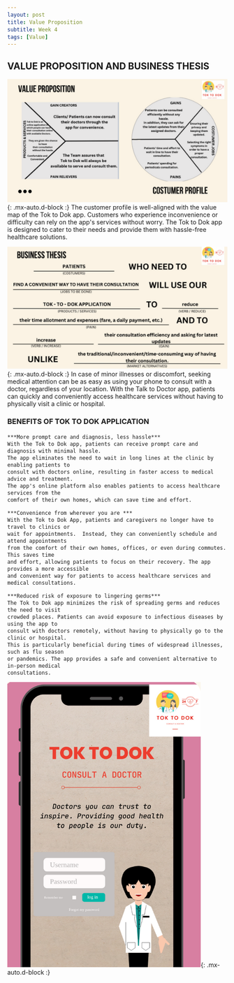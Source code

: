 ```yaml
---
layout: post
title: Value Proposition
subtitle: Week 4
tags: [Value]
---
```



## VALUE PROPOSITION AND BUSINESS THESIS


![personality](../assets/img/1.PNG){: .mx-auto.d-block :}
The customer profile is well-aligned with the value map of the Tok to Dok app. Customers who experience inconvenience or difficulty can rely on the app's services without worry. 
The Tok to Dok app is designed to cater to their needs and provide them with hassle-free healthcare solutions.

![personality](../assets/img/2.PNG){: .mx-auto.d-block :}
In case of minor illnesses or discomfort, seeking medical attention can be as easy as using your phone to consult with a doctor, regardless of your location. 
With the Talk to Doctor app, patients can quickly and conveniently access healthcare services without having to physically visit a clinic or hospital.


### BENEFITS OF TOK TO DOK APPLICATION


~~~
***More prompt care and diagnosis, less hassle***
With the Tok to Dok app, patients can receive prompt care and diagnosis with minimal hassle. 
The app eliminates the need to wait in long lines at the clinic by enabling patients to 
consult with doctors online, resulting in faster access to medical advice and treatment. 
The app's online platform also enables patients to access healthcare services from the 
comfort of their own homes, which can save time and effort.
~~~

~~~
***Convenience from wherever you are ***
With the Tok to Dok App, patients and caregivers no longer have to travel to clinics or 
wait for appointments.  Instead, they can conveniently schedule and attend appointments 
from the comfort of their own homes, offices, or even during commutes. This saves time 
and effort, allowing patients to focus on their recovery. The app provides a more accessible 
and convenient way for patients to access healthcare services and medical consultations.
~~~

~~~
***Reduced risk of exposure to lingering germs***
The Tok to Dok app minimizes the risk of spreading germs and reduces the need to visit 
crowded places. Patients can avoid exposure to infectious diseases by using the app to 
consult with doctors remotely, without having to physically go to the clinic or hospital. 
This is particularly beneficial during times of widespread illnesses, such as flu season 
or pandemics. The app provides a safe and convenient alternative to in-person medical 
consultations.
~~~


![personality](../assets/img/3.PNG){: .mx-auto.d-block :}
